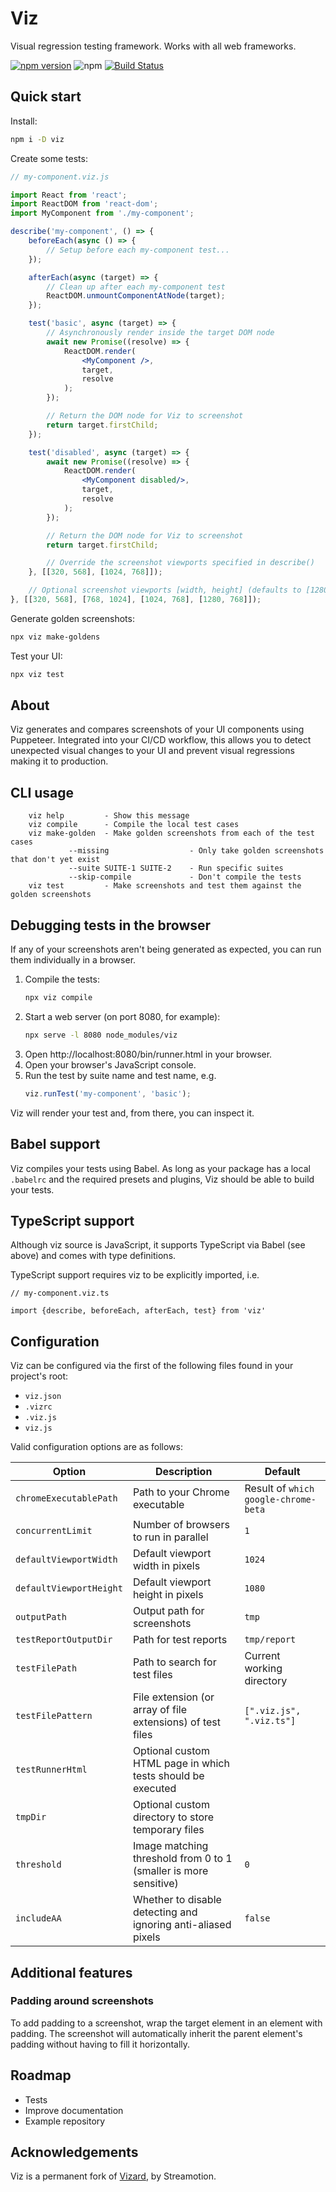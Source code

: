 # Viz

Visual regression testing framework. Works with all web frameworks.

[![npm version](https://img.shields.io/npm/v/viz.svg?style=flat)](https://www.npmjs.com/package/viz)
![npm](https://img.shields.io/npm/dw/viz.svg)
[![Build Status](https://travis-ci.org/steve-taylor/viz.svg?branch=develop)](https://travis-ci.org/steve-taylor/viz)

## Quick start

Install:

```bash
npm i -D viz
```

Create some tests:

```jsx harmony
// my-component.viz.js

import React from 'react';
import ReactDOM from 'react-dom';
import MyComponent from './my-component';

describe('my-component', () => {
    beforeEach(async () => {
        // Setup before each my-component test...
    });

    afterEach(async (target) => {
        // Clean up after each my-component test
        ReactDOM.unmountComponentAtNode(target);
    });

    test('basic', async (target) => {
        // Asynchronously render inside the target DOM node
        await new Promise((resolve) => {
            ReactDOM.render(
                <MyComponent />,
                target,
                resolve
            );
        });

        // Return the DOM node for Viz to screenshot
        return target.firstChild;
    });

    test('disabled', async (target) => {
        await new Promise((resolve) => {
            ReactDOM.render(
                <MyComponent disabled/>,
                target,
                resolve
            );
        });

        // Return the DOM node for Viz to screenshot
        return target.firstChild;

        // Override the screenshot viewports specified in describe()
    }, [[320, 568], [1024, 768]]);

    // Optional screenshot viewports [width, height] (defaults to [1280, 1024])
}, [[320, 568], [768, 1024], [1024, 768], [1280, 768]]);
```

Generate golden screenshots:

```bash
npx viz make-goldens
```

Test your UI:

```bash
npx viz test
```

## About

Viz generates and compares screenshots of your UI components using Puppeteer.
Integrated into your CI/CD workflow, this allows you to detect unexpected
visual changes to your UI and prevent visual regressions making it to
production.

## CLI usage

```
    viz help         - Show this message
    viz compile      - Compile the local test cases
    viz make-golden  - Make golden screenshots from each of the test cases
             --missing                  - Only take golden screenshots that don't yet exist
             --suite SUITE-1 SUITE-2    - Run specific suites
             --skip-compile             - Don't compile the tests
    viz test         - Make screenshots and test them against the golden screenshots
```

## Debugging tests in the browser

If any of your screenshots aren't being generated as expected, you can run them
individually in a browser.

1. Compile the tests:
   ```bash
   npx viz compile
   ```
2. Start a web server (on port 8080, for example):
   ```bash
   npx serve -l 8080 node_modules/viz
   ```
3. Open http://localhost:8080/bin/runner.html in your browser.
4. Open your browser's JavaScript console.
5. Run the test by suite name and test name, e.g.
   ```js
   viz.runTest('my-component', 'basic');
   ```

Viz will render your test and, from there, you can inspect it.

## Babel support

Viz compiles your tests using Babel. As long as your package has a local
`.babelrc` and the required presets and plugins, Viz should be able to build
your tests.

## TypeScript support

Although viz source is JavaScript, it supports TypeScript via Babel (see above)
and comes with type definitions.

TypeScript support requires viz to be explicitly imported, i.e.

```tsx
// my-component.viz.ts

import {describe, beforeEach, afterEach, test} from 'viz'
```

## Configuration

Viz can be configured via the first of the following files found in your
project's root:

* `viz.json`
* `.vizrc`
* `.viz.js`
* `viz.js`

Valid configuration options are as follows:

| Option                  | Description                                                      | Default                              |
|-------------------------|------------------------------------------------------------------|--------------------------------------|
| `chromeExecutablePath`  | Path to your Chrome executable                                   | Result of `which google-chrome-beta` |
| `concurrentLimit`       | Number of browsers to run in parallel                            | `1`                                  |
| `defaultViewportWidth`  | Default viewport width in pixels                                 | `1024`                               |
| `defaultViewportHeight` | Default viewport height in pixels                                | `1080`                               |
| `outputPath`            | Output path for screenshots                                      | `tmp`                                |
| `testReportOutputDir`   | Path for test reports                                            | `tmp/report`                         |
| `testFilePath`          | Path to search for test files                                    | Current working directory            |
| `testFilePattern`       | File extension (or array of file extensions) of test files       | `[".viz.js", ".viz.ts"]`             |
| `testRunnerHtml`        | Optional custom HTML page in which tests should be executed      |                                      |
| `tmpDir`                | Optional custom directory to store temporary files               |                                      |
| `threshold`             | Image matching threshold from 0 to 1 (smaller is more sensitive) | `0`                                  |
| `includeAA`             | Whether to disable detecting and ignoring anti-aliased pixels    | `false`                              |

## Additional features

### Padding around screenshots

To add padding to a screenshot, wrap the target element in an element with
padding. The screenshot will automatically inherit the parent element's
padding without having to fill it horizontally.

## Roadmap

* Tests
* Improve documentation
* Example repository

## Acknowledgements

Viz is a permanent fork of [Vizard](https://github.com/streamotion/vizard), by Streamotion.
